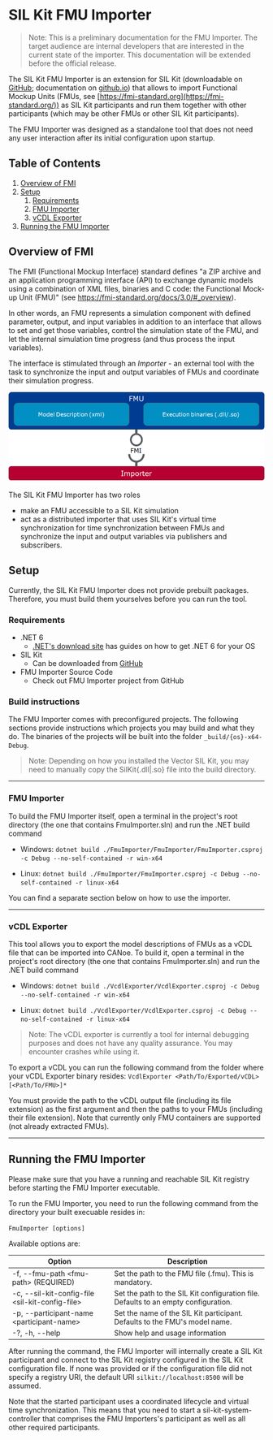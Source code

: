 # SIL Kit FMU Importer

>Note: This is a preliminary documentation for the FMU Importer.
>The target audience are internal developers that are interested in the current state of the importer.
>This documentation will be extended before the official release.

The SIL Kit FMU Importer is an extension for SIL Kit (downloadable on [GitHub](https://github.com/vectorgrp/sil-kit); documentation on [github.io](https://vectorgrp.github.io/sil-kit-docs/)) that allows to import Functional Mockup Units (FMUs, see [https://fmi-standard.org](https://fmi-standard.org/)) as SIL Kit participants and run them together with other participants (which may be other FMUs or other SIL Kit participants).

The FMU Importer was designed as a standalone tool that does not need any user interaction after its initial configuration upon startup.

## Table of Contents

1. [Overview of FMI](#overview-of-fmi)
2. [Setup](#setup)
    1. [Requirements](#requirements)
    2. [FMU Importer](#fmu-importer)
    3. [vCDL Exporter](#vcdl-exporter)
3. [Running the FMU Importer](#running-the-fmu-importer)

## **Overview of FMI**

The FMI (Functional Mockup Interface) standard defines "a ZIP archive and an application programming interface (API) to exchange dynamic models using a combination of XML files, binaries and C code: the Functional Mock-up Unit (FMU)" (see https://fmi-standard.org/docs/3.0/#_overview).

In other words, an FMU represents a simulation component with defined parameter, output, and input variables in addition to an interface that allows to set and get those variables, control the simulation state of the FMU, and let the internal simulation time progress (and thus process the input variables).

The interface is stimulated through an _Importer_ - an external tool with the task to synchronize the input and output variables of FMUs and coordinate their simulation progress.

![Relation between an FMU and the Importer](./Docs/Images/FmiStructure.png)

The SIL Kit FMU Importer has two roles

- make an FMU accessible to a SIL Kit simulation
- act as a distributed importer that uses SIL Kit's virtual time synchronization for time synchronization between FMUs and synchronize the input and output variables via publishers and subscribers.

## **Setup**

Currently, the SIL Kit FMU Importer does not provide prebuilt packages.
Therefore, you must build them yourselves before you can run the tool.

### **Requirements**

- .NET 6
  - [.NET's download site](https://dotnet.microsoft.com/en-us/download/dotnet/6.0) has guides on how to get .NET 6 for your OS
- SIL Kit
  - Can be downloaded from [GitHub](https://github.com/vectorgrp/sil-kit/releases)
- FMU Importer Source Code
  - Check out FMU Importer project from GitHub

### **Build instructions**

The FMU Importer comes with preconfigured projects.
The following sections provide instructions which projects you may build and what they do.
The binaries of the projects will be built into the folder `_build/{os}-x64-Debug`.
>Note: Depending on how you installed the Vector SIL Kit, you may need to manually copy the SilKit{.dll|.so} file into the build directory.

---

### FMU Importer

To build the FMU Importer itself, open a terminal in the project's root directory (the one that contains FmuImporter.sln) and run the .NET build command

- Windows: `dotnet build ./FmuImporter/FmuImporter/FmuImporter.csproj -c Debug --no-self-contained -r win-x64`

- Linux: `dotnet build ./FmuImporter/FmuImporter.csproj -c Debug --no-self-contained -r linux-x64`

You can find a separate section below on how to use the importer.

---

### vCDL Exporter

This tool allows you to export the model descriptions of FMUs as a vCDL file that can be imported into CANoe. To build it, open a terminal in the project's root directory (the one that contains FmuImporter.sln) and run the .NET build command

- Windows: `dotnet build ./VcdlExporter/VcdlExporter.csproj -c Debug --no-self-contained -r win-x64`

- Linux: `dotnet build ./VcdlExporter/VcdlExporter.csproj -c Debug --no-self-contained -r linux-x64`

>Note: The vCDL exporter is currently a tool for internal debugging purposes and does not have any quality assurance. You may encounter crashes while using it.

To export a vCDL you can run the following command from the folder where your vCDL Exporter binary resides:
`VcdlExporter <Path/To/Exported/vCDL> [<Path/To/FMU>]*`

You must provide the path to the vCDL output file (including its file extension) as the first argument and then the paths to your FMUs (including their file extension). Note that currently only FMU containers are supported (not already extracted FMUs).

---

## **Running the FMU Importer**

Please make sure that you have a running and reachable SIL Kit registry before starting the FMU Importer executable.

To run the FMU Importer, you need to run the following command from the directory your built execuable resides in:

`FmuImporter [options]`

Available options are:

| Option | Description |
| ------ | ----------- |
|-f, --fmu-path \<fmu-path> (REQUIRED) | Set the path to the FMU file (.fmu). This is mandatory. |
| -c, --sil-kit-config-file \<sil-kit-config-file> | Set the path to the SIL Kit configuration file. Defaults to an empty configuration. |
| -p, --participant-name \<participant-name> | Set the name of the SIL Kit participant. Defaults to the FMU's model name. |
| -?, -h, --help | Show help and usage information |

After running the command, the FMU Importer will internally create a SIL Kit participant and connect to the SIL Kit registry configured in the SIL Kit configuration file. If none was provided or if the configuration file did not specify a registry URI, the default URI `silkit://localhost:8500` will be assumed.

Note that the started participant uses a coordinated lifecycle and virtual time synchronization. This means that you need to start a sil-kit-system-controller that comprises the FMU Importers's participant as well as all other required participants.
